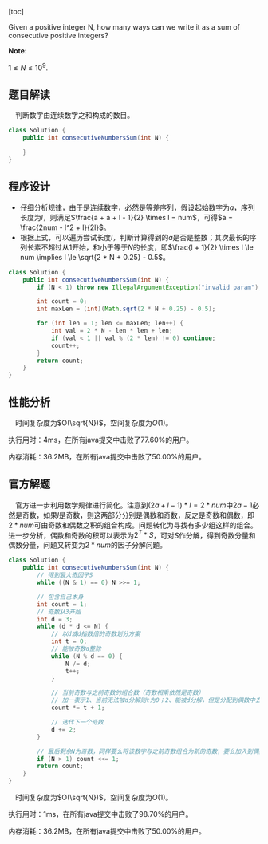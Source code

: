 [toc]

Given a positive integer N, how many ways can we write it as a sum of consecutive positive integers?



**Note:** 

$1 \le N \le 10 ^ 9$.



## 题目解读

&emsp;判断数字由连续数字之和构成的数目。

```java
class Solution {
    public int consecutiveNumbersSum(int N) {

    }
}
```

## 程序设计

* 仔细分析规律，由于是连续数字，必然是等差序列，假设起始数字为$a$，序列长度为$l$，则满足$\frac{a + a + l - 1}{2} \times l = num$，可得$a = \frac{2num - l^2 + l}{2l}$。
* 根据上式，可以遍历尝试长度$l$，判断计算得到的$a$是否是整数；其次最长的序列长素不超过从$1$开始，和小于等于$N$的长度，即$\frac{l + 1}{2} \times l \le num \implies l \le \sqrt{2 * N + 0.25} - 0.5$。

```java
class Solution {
    public int consecutiveNumbersSum(int N) {
        if (N < 1) throw new IllegalArgumentException("invalid param");

        int count = 0;
        int maxLen = (int)(Math.sqrt(2 * N + 0.25) - 0.5);

        for (int len = 1; len <= maxLen; len++) {
            int val = 2 * N - len * len + len;
            if (val < 1 || val % (2 * len) != 0) continue;
            count++;
        }
        return count;
    }
}
```

## 性能分析

&emsp;时间复杂度为$O(\sqrt{N})$，空间复杂度为$O(1)$。

执行用时：4ms，在所有java提交中击败了77.60%的用户。

内存消耗：36.2MB，在所有java提交中击败了50.00%的用户。

## 官方解题

&emsp;官方进一步利用数学规律进行简化。注意到$(2a + l - 1) * l = 2 * num$中$2a - 1$必然是奇数，如果$l$是奇数，则这两部分分别是偶数和奇数，反之是奇数和偶数，即$2*num$可由奇数和偶数之积的组合构成。问题转化为寻找有多少组这样的组合。进一步分析，偶数和奇数的积可以表示为$2^T*S$，可对$S$作分解，得到奇数分量和偶数分量，问题又转变为$2 * num$的因子分解问题。

```java
class Solution {
    public int consecutiveNumbersSum(int N) {
        // 得到最大奇因子S
        while ((N & 1) == 0) N >>= 1;

        // 包含自己本身
        int count = 1;
        // 奇数从3开始
        int d = 3;
        while (d * d <= N) {
            // 以d或d指数倍的奇数划分方案
            int t = 0;
            // 能被奇数d整除
            while (N % d == 0) {
                N /= d;
                t++;
            }

            // 当前奇数与之前奇数的组合数（奇数相乘依然是奇数）
            // 加一表示1、当前无法被d分解则t为0；2、能被d分解，但是分配到偶数中去
            count *= t + 1;

            // 迭代下一个奇数
            d += 2;
        }

        // 最后剩余N为奇数，同样要么将该数字与之前奇数组合为新的奇数，要么加入到偶数中去，乘2
        if (N > 1) count <<= 1;
        return count;
    }
}
```

&emsp;时间复杂度为$O(\sqrt{N})$，空间复杂度为$O(1)$。

执行用时：1ms，在所有java提交中击败了98.70%的用户。

内存消耗：36.2MB，在所有java提交中击败了50.00%的用户。